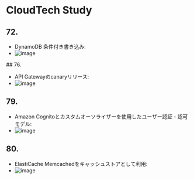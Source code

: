 # CloudTech Study

## 72.

- DynamoDB 条件付き書き込み:
- ![image](https://github.com/yoshikikasama/network-and-server/assets/61643054/528a5271-e5b5-4640-8955-b55082bc642a)

## 76.

- API Gatewayのcanaryリリース:
- ![image](https://github.com/yoshikikasama/network-and-server/assets/61643054/94fed231-7a75-4c54-9ebc-09cc58985330)

## 79.

- Amazon Cognitoとカスタムオーソライザーを使用したユーザー認証・認可モデル:
- ![image](https://github.com/yoshikikasama/network-and-server/assets/61643054/b8d08570-fc7f-48c4-84bf-dd7734b9ccf4)

## 80.

- ElastiCache Memcachedをキャッシュストアとして利用:
- ![image](https://github.com/yoshikikasama/network-and-server/assets/61643054/e70692cd-1636-4201-9d74-f6a5e2d7e8b9)

